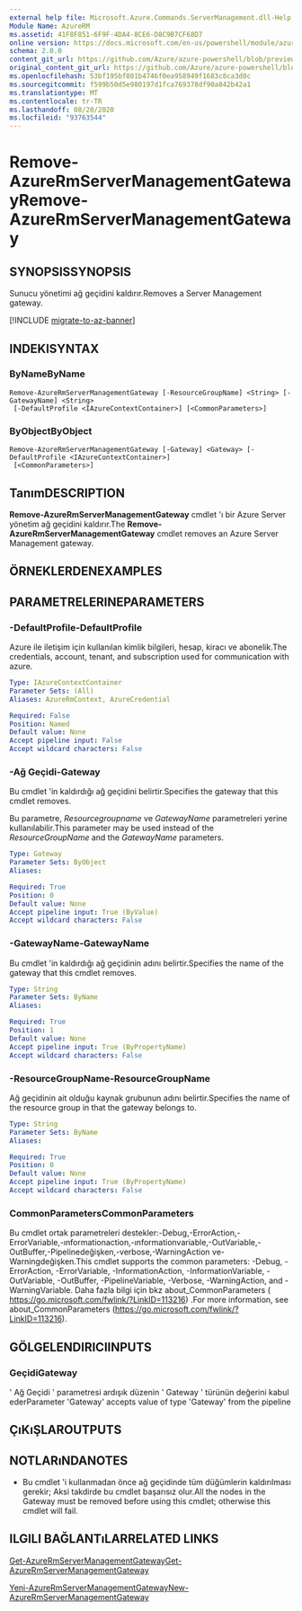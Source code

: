 ```yaml
---
external help file: Microsoft.Azure.Commands.ServerManagement.dll-Help.xml
Module Name: AzureRM
ms.assetid: 41F8F851-6F9F-4DA4-8CE6-D8C9B7CF68D7
online version: https://docs.microsoft.com/en-us/powershell/module/azurerm.servermanagement/remove-azurermservermanagementgateway
schema: 2.0.0
content_git_url: https://github.com/Azure/azure-powershell/blob/preview/src/ResourceManager/ServerManagement/Commands.ServerManagement/help/Remove-AzureRmServerManagementGateway.md
original_content_git_url: https://github.com/Azure/azure-powershell/blob/preview/src/ResourceManager/ServerManagement/Commands.ServerManagement/help/Remove-AzureRmServerManagementGateway.md
ms.openlocfilehash: 53bf195bf801b4746f0ea958949f1683c8ca3d0c
ms.sourcegitcommit: f599b50d5e980197d1fca769378df90a842b42a1
ms.translationtype: MT
ms.contentlocale: tr-TR
ms.lasthandoff: 08/20/2020
ms.locfileid: "93763544"
---
```

# <span data-ttu-id="ed12b-101">Remove-AzureRmServerManagementGateway</span><span class="sxs-lookup"><span data-stu-id="ed12b-101">Remove-AzureRmServerManagementGateway</span></span>

## <span data-ttu-id="ed12b-102">SYNOPSIS</span><span class="sxs-lookup"><span data-stu-id="ed12b-102">SYNOPSIS</span></span>
<span data-ttu-id="ed12b-103">Sunucu yönetimi ağ geçidini kaldırır.</span><span class="sxs-lookup"><span data-stu-id="ed12b-103">Removes a Server Management gateway.</span></span>

[!INCLUDE [migrate-to-az-banner](../../includes/migrate-to-az-banner.md)]

## <span data-ttu-id="ed12b-104">INDEKI</span><span class="sxs-lookup"><span data-stu-id="ed12b-104">SYNTAX</span></span>

### <span data-ttu-id="ed12b-105">ByName</span><span class="sxs-lookup"><span data-stu-id="ed12b-105">ByName</span></span>
```
Remove-AzureRmServerManagementGateway [-ResourceGroupName] <String> [-GatewayName] <String>
 [-DefaultProfile <IAzureContextContainer>] [<CommonParameters>]
```

### <span data-ttu-id="ed12b-106">ByObject</span><span class="sxs-lookup"><span data-stu-id="ed12b-106">ByObject</span></span>
```
Remove-AzureRmServerManagementGateway [-Gateway] <Gateway> [-DefaultProfile <IAzureContextContainer>]
 [<CommonParameters>]
```

## <span data-ttu-id="ed12b-107">Tanım</span><span class="sxs-lookup"><span data-stu-id="ed12b-107">DESCRIPTION</span></span>
<span data-ttu-id="ed12b-108">**Remove-AzureRmServerManagementGateway** cmdlet 'ı bir Azure Server yönetim ağ geçidini kaldırır.</span><span class="sxs-lookup"><span data-stu-id="ed12b-108">The **Remove-AzureRmServerManagementGateway** cmdlet removes an Azure Server Management gateway.</span></span>

## <span data-ttu-id="ed12b-109">ÖRNEKLERDEN</span><span class="sxs-lookup"><span data-stu-id="ed12b-109">EXAMPLES</span></span>

## <span data-ttu-id="ed12b-110">PARAMETRELERINE</span><span class="sxs-lookup"><span data-stu-id="ed12b-110">PARAMETERS</span></span>

### <span data-ttu-id="ed12b-111">-DefaultProfile</span><span class="sxs-lookup"><span data-stu-id="ed12b-111">-DefaultProfile</span></span>
<span data-ttu-id="ed12b-112">Azure ile iletişim için kullanılan kimlik bilgileri, hesap, kiracı ve abonelik.</span><span class="sxs-lookup"><span data-stu-id="ed12b-112">The credentials, account, tenant, and subscription used for communication with azure.</span></span>

```yaml
Type: IAzureContextContainer
Parameter Sets: (All)
Aliases: AzureRmContext, AzureCredential

Required: False
Position: Named
Default value: None
Accept pipeline input: False
Accept wildcard characters: False
```

### <span data-ttu-id="ed12b-113">-Ağ Geçidi</span><span class="sxs-lookup"><span data-stu-id="ed12b-113">-Gateway</span></span>
<span data-ttu-id="ed12b-114">Bu cmdlet 'in kaldırdığı ağ geçidini belirtir.</span><span class="sxs-lookup"><span data-stu-id="ed12b-114">Specifies the gateway that this cmdlet removes.</span></span>

<span data-ttu-id="ed12b-115">Bu parametre, *Resourcegroupname* ve *GatewayName* parametreleri yerine kullanılabilir.</span><span class="sxs-lookup"><span data-stu-id="ed12b-115">This parameter may be used instead of the *ResourceGroupName* and the *GatewayName* parameters.</span></span>

```yaml
Type: Gateway
Parameter Sets: ByObject
Aliases: 

Required: True
Position: 0
Default value: None
Accept pipeline input: True (ByValue)
Accept wildcard characters: False
```

### <span data-ttu-id="ed12b-116">-GatewayName</span><span class="sxs-lookup"><span data-stu-id="ed12b-116">-GatewayName</span></span>
<span data-ttu-id="ed12b-117">Bu cmdlet 'in kaldırdığı ağ geçidinin adını belirtir.</span><span class="sxs-lookup"><span data-stu-id="ed12b-117">Specifies the name of the gateway that this cmdlet removes.</span></span>

```yaml
Type: String
Parameter Sets: ByName
Aliases: 

Required: True
Position: 1
Default value: None
Accept pipeline input: True (ByPropertyName)
Accept wildcard characters: False
```

### <span data-ttu-id="ed12b-118">-ResourceGroupName</span><span class="sxs-lookup"><span data-stu-id="ed12b-118">-ResourceGroupName</span></span>
<span data-ttu-id="ed12b-119">Ağ geçidinin ait olduğu kaynak grubunun adını belirtir.</span><span class="sxs-lookup"><span data-stu-id="ed12b-119">Specifies the name of the resource group in that the gateway belongs to.</span></span>

```yaml
Type: String
Parameter Sets: ByName
Aliases: 

Required: True
Position: 0
Default value: None
Accept pipeline input: True (ByPropertyName)
Accept wildcard characters: False
```

### <span data-ttu-id="ed12b-120">CommonParameters</span><span class="sxs-lookup"><span data-stu-id="ed12b-120">CommonParameters</span></span>
<span data-ttu-id="ed12b-121">Bu cmdlet ortak parametreleri destekler:-Debug,-ErrorAction,-ErrorVariable,-ınformationaction,-ınformationvariable,-OutVariable,-OutBuffer,-Pipelinedeğişken,-verbose,-WarningAction ve-Warningdeğişken.</span><span class="sxs-lookup"><span data-stu-id="ed12b-121">This cmdlet supports the common parameters: -Debug, -ErrorAction, -ErrorVariable, -InformationAction, -InformationVariable, -OutVariable, -OutBuffer, -PipelineVariable, -Verbose, -WarningAction, and -WarningVariable.</span></span> <span data-ttu-id="ed12b-122">Daha fazla bilgi için bkz about_CommonParameters ( https://go.microsoft.com/fwlink/?LinkID=113216) .</span><span class="sxs-lookup"><span data-stu-id="ed12b-122">For more information, see about_CommonParameters (https://go.microsoft.com/fwlink/?LinkID=113216).</span></span>

## <span data-ttu-id="ed12b-123">GÖLGELENDIRICI</span><span class="sxs-lookup"><span data-stu-id="ed12b-123">INPUTS</span></span>

### <span data-ttu-id="ed12b-124">Geçidi</span><span class="sxs-lookup"><span data-stu-id="ed12b-124">Gateway</span></span>
<span data-ttu-id="ed12b-125">' Ağ Geçidi ' parametresi ardışık düzenin ' Gateway ' türünün değerini kabul eder</span><span class="sxs-lookup"><span data-stu-id="ed12b-125">Parameter 'Gateway' accepts value of type 'Gateway' from the pipeline</span></span>

## <span data-ttu-id="ed12b-126">ÇıKıŞLAR</span><span class="sxs-lookup"><span data-stu-id="ed12b-126">OUTPUTS</span></span>

## <span data-ttu-id="ed12b-127">NOTLARıNDA</span><span class="sxs-lookup"><span data-stu-id="ed12b-127">NOTES</span></span>
* <span data-ttu-id="ed12b-128">Bu cmdlet 'i kullanmadan önce ağ geçidinde tüm düğümlerin kaldırılması gerekir; Aksi takdirde bu cmdlet başarısız olur.</span><span class="sxs-lookup"><span data-stu-id="ed12b-128">All the nodes in the Gateway must be removed before using this cmdlet; otherwise this cmdlet will fail.</span></span>

## <span data-ttu-id="ed12b-129">ILGILI BAĞLANTıLAR</span><span class="sxs-lookup"><span data-stu-id="ed12b-129">RELATED LINKS</span></span>

[<span data-ttu-id="ed12b-130">Get-AzureRmServerManagementGateway</span><span class="sxs-lookup"><span data-stu-id="ed12b-130">Get-AzureRmServerManagementGateway</span></span>](./Get-AzureRmServerManagementGateway.md)

[<span data-ttu-id="ed12b-131">Yeni-AzureRmServerManagementGateway</span><span class="sxs-lookup"><span data-stu-id="ed12b-131">New-AzureRmServerManagementGateway</span></span>](./New-AzureRmServerManagementGateway.md)


